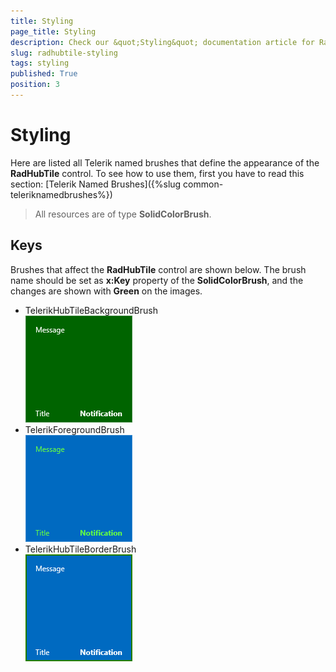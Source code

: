 ```yaml
---
title: Styling
page_title: Styling
description: Check our &quot;Styling&quot; documentation article for RadHubTile for UWP control.
slug: radhubtile-styling
tags: styling
published: True
position: 3
---
```


# Styling

Here are listed all Telerik named brushes that define the appearance of the **RadHubTile** control. To see how to use them, first you have to read this section:
[Telerik Named Brushes]({%slug common-teleriknamedbrushes%})

>All resources are of type **SolidColorBrush**.

## Keys

Brushes that affect the **RadHubTile** control are shown below. The brush name should be set as **x:Key** property of the **SolidColorBrush**, and the changes are shown with **Green** on the images.

* TelerikHubTileBackgroundBrush  
![Telerik Hub Tile Background Brush](images/TelerikHubTileBackgroundBrush.png)
* TelerikForegroundBrush  
![Telerik Foreground Brush](images/TelerikForegroundBrush.png)
* TelerikHubTileBorderBrush  
![Telerik Hub Tile Border Brush](images/TelerikHubTileBorderBrush.png)
